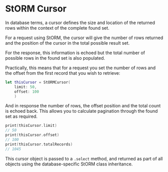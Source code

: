 # StORM Cursor

In database terms, a cursor defines the size and location of the returned rows within the context of the complete found set.

For a request using StORM, the cursor will give the number of rows returned and the position of the cursor in the total possible result set.

For the response, this information is echoed but the total number of possible rows in the found set is also populated.

Practically, this means that for a request you set the number of rows and the offset from the first record that you wish to retrieve:

``` swift
let thisCursor = StORMCursor(
	limit: 50,
	offset: 100
	)
```

And in response the number of rows, the offset position and the total count is echoed back. This allows you to calculate pagination through the found set as required.

``` swift
print(thisCursor.limit)
// 50
print(thisCursor.offset)
// 100
print(thisCursor.totalRecords)
// 1045
```

This cursor object is passed to a `.select` method, and returned as part of all objects using the database-specific StORM class inheritance.
